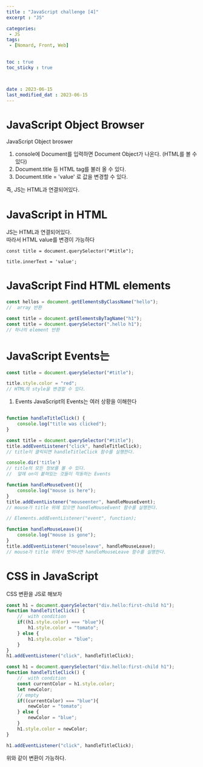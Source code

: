 ```yaml
---
title : "JavaScript challenge [4]"
excerpt : "JS"

categories: 
 - JS
tags: 
 - [Nomard, Front, Web]

 
toc : true
toc_sticky : true



date : 2023-06-15
last_modified_dat : 2023-06-15
---
```

# JavaScript Object Browser

<div class='notice--info' markdown='1'>
JavaScript Object broswer
</div>

1. console에 Document를 입력하면 Document Object가 나온다. (HTML를 볼 수 있다)
2. Document.title 등 HTML tag를 불러 올 수 있다.
3. Document.title = 'value' 로 값을 변경할 수 있다.

즉, JS는 HTML과 연결되어있다.

# JavaScript in HTML

JS는 HTML과 연결되어있다.  
따라서 HTML value를 변경이 가능하다

```JS
const title = document.querySelector("#title");

title.innerText = 'value';
```

# JavaScript Find HTML elements

```JavaScript
const hellos = document.getElementsByClassName("hello");
//  array 반환

const title = document.getElementsByTagName("h1");
const title = document.querySelector(".hello h1");
// 하나의 element 반환

```

# JavaScript Events는

```JavaScript
const title = document.querySelector("#title");

title.style.color = "red"; 
// HTML의 style을 변경할 수 있다.
```

1. Events
JavaScript의 Events는 여러 상황을 이해한다
```JavaScript

function handleTitleClick() {
    console.log("title was clicked");
}

const title = document.querySelector("#title");
title.addEventListener("click", handleTitleClick);
// title이 클릭되면 handleTitleClick 함수를 실행한다.

console.dir('title')
// title의 모든 정보를 볼 수 있다.
//  앞에 on이 붙혀있는 것들이 작동하는 Events

function handleMouseEvent(){
    console.log("mouse is here");
}
title.addEventListener("mouseenter", handleMouseEvent);
// mouse가 title 위에 있으면 handleMouseEvent 함수를 실행한다.

// Elements.addEventListener("event", function);

function handleMouseLeave(){
    console.log("mouse is gone");
}
title.addEventListener("mouseleave", handleMouseLeave);
// mouse가 title 위에서 벗어나면 handleMouseLeave 함수를 실행한다.
```

# CSS in JavaScript

CSS 변환을 JS로 해보자

```JavaScript
const h1 = document.querySelector("div.hello:first-child h1");
function handleTitleClick() {
    //  with condition
    if((h1.style.color) === "blue"){
        h1.style.color = "tomato";
    } else {
        h1.style.color = "blue";
    }
}
h1.addEventListener("click", handleTitleClick);
```

```JavaScript
const h1 = document.querySelector("div.hello:first-child h1");
function handleTitleClick() {
    //  with condition
    const currentColor = h1.style.color;
    let newColor;
    // empty 
    if((currentColor) === "blue"){
        newColor = "tomato";
    } else {
        newColor = "blue";
    }
    h1.style.color = newColor;
}

h1.addEventListener("click", handleTitleClick);
```

위와 같이 변환이 가능하다. 



